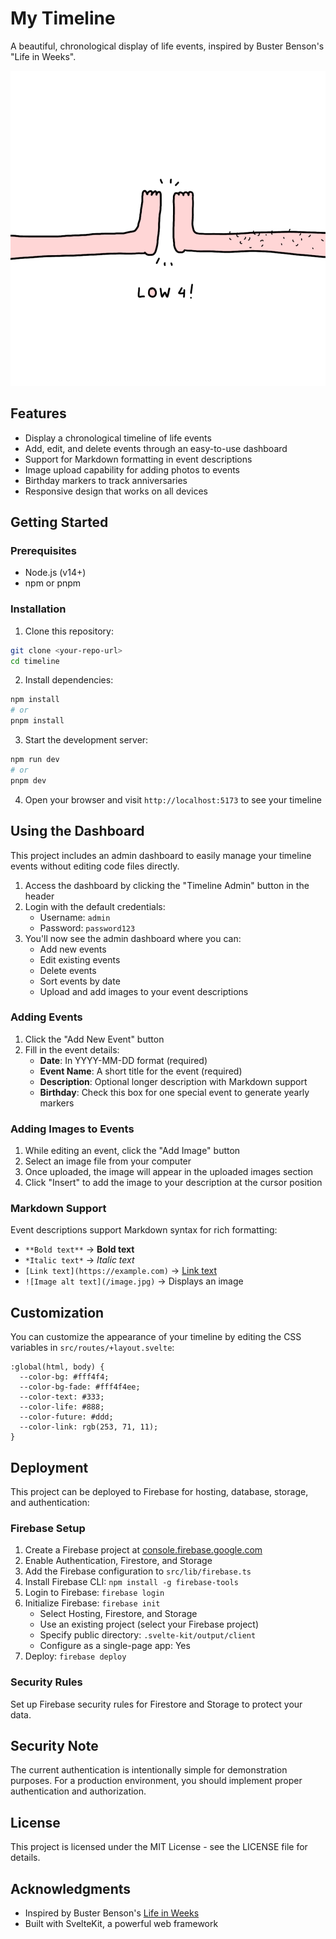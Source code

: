 # My Timeline

A beautiful, chronological display of life events, inspired by Buster Benson's "Life in Weeks".

![Timeline Logo](./logo.webp)

## Features

- Display a chronological timeline of life events
- Add, edit, and delete events through an easy-to-use dashboard
- Support for Markdown formatting in event descriptions
- Image upload capability for adding photos to events
- Birthday markers to track anniversaries
- Responsive design that works on all devices

## Getting Started

### Prerequisites

- Node.js (v14+)
- npm or pnpm

### Installation

1. Clone this repository:
```bash
git clone <your-repo-url>
cd timeline
```

2. Install dependencies:
```bash
npm install
# or
pnpm install
```

3. Start the development server:
```bash
npm run dev
# or
pnpm dev
```

4. Open your browser and visit `http://localhost:5173` to see your timeline

## Using the Dashboard

This project includes an admin dashboard to easily manage your timeline events without editing code files directly.

1. Access the dashboard by clicking the "Timeline Admin" button in the header
2. Login with the default credentials:
   - Username: `admin`
   - Password: `password123`
3. You'll now see the admin dashboard where you can:
   - Add new events
   - Edit existing events
   - Delete events
   - Sort events by date
   - Upload and add images to your event descriptions

### Adding Events

1. Click the "Add New Event" button
2. Fill in the event details:
   - **Date**: In YYYY-MM-DD format (required)
   - **Event Name**: A short title for the event (required)
   - **Description**: Optional longer description with Markdown support
   - **Birthday**: Check this box for one special event to generate yearly markers

### Adding Images to Events

1. While editing an event, click the "Add Image" button
2. Select an image file from your computer
3. Once uploaded, the image will appear in the uploaded images section
4. Click "Insert" to add the image to your description at the cursor position

### Markdown Support

Event descriptions support Markdown syntax for rich formatting:

- `**Bold text**` → **Bold text**
- `*Italic text*` → *Italic text*
- `[Link text](https://example.com)` → [Link text](https://example.com)
- `![Image alt text](/image.jpg)` → Displays an image

## Customization

You can customize the appearance of your timeline by editing the CSS variables in `src/routes/+layout.svelte`:

```svelte
:global(html, body) {
  --color-bg: #fff4f4;
  --color-bg-fade: #fff4f4ee;
  --color-text: #333;
  --color-life: #888;
  --color-future: #ddd;
  --color-link: rgb(253, 71, 11);
}
```

## Deployment

This project can be deployed to Firebase for hosting, database, storage, and authentication:

### Firebase Setup

1. Create a Firebase project at [console.firebase.google.com](https://console.firebase.google.com/)
2. Enable Authentication, Firestore, and Storage
3. Add the Firebase configuration to `src/lib/firebase.ts`
4. Install Firebase CLI: `npm install -g firebase-tools`
5. Login to Firebase: `firebase login`
6. Initialize Firebase: `firebase init`
   - Select Hosting, Firestore, and Storage
   - Use an existing project (select your Firebase project)
   - Specify public directory: `.svelte-kit/output/client`
   - Configure as a single-page app: Yes
7. Deploy: `firebase deploy`

### Security Rules

Set up Firebase security rules for Firestore and Storage to protect your data.

## Security Note

The current authentication is intentionally simple for demonstration purposes. For a production environment, you should implement proper authentication and authorization.

## License

This project is licensed under the MIT License - see the LICENSE file for details.

## Acknowledgments

- Inspired by Buster Benson's [Life in Weeks](https://busterbenson.com/life-in-weeks)
- Built with SvelteKit, a powerful web framework

